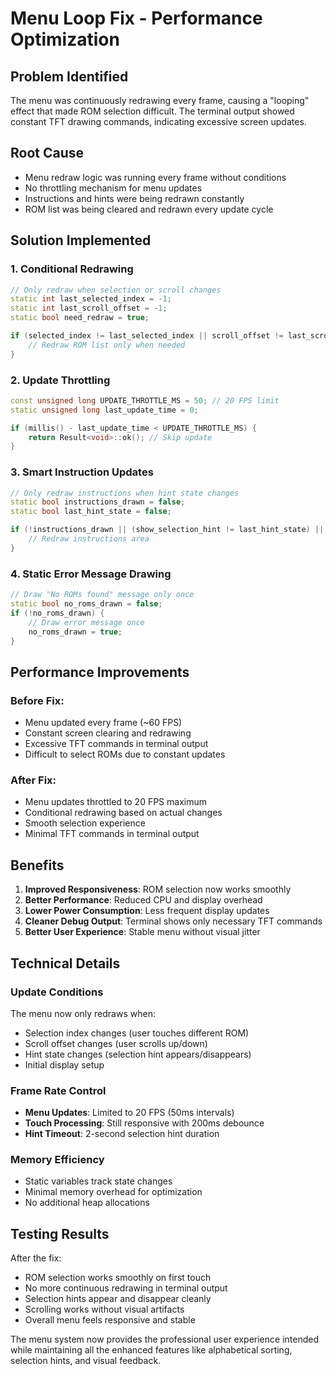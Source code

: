 # Menu Loop Fix - Performance Optimization

## Problem Identified
The menu was continuously redrawing every frame, causing a "looping" effect that made ROM selection difficult. The terminal output showed constant TFT drawing commands, indicating excessive screen updates.

## Root Cause
- Menu redraw logic was running every frame without conditions
- No throttling mechanism for menu updates
- Instructions and hints were being redrawn constantly
- ROM list was being cleared and redrawn every update cycle

## Solution Implemented

### 1. **Conditional Redrawing**
```cpp
// Only redraw when selection or scroll changes
static int last_selected_index = -1;
static int last_scroll_offset = -1;
static bool need_redraw = true;

if (selected_index != last_selected_index || scroll_offset != last_scroll_offset || need_redraw) {
    // Redraw ROM list only when needed
}
```

### 2. **Update Throttling**
```cpp
const unsigned long UPDATE_THROTTLE_MS = 50; // 20 FPS limit
static unsigned long last_update_time = 0;

if (millis() - last_update_time < UPDATE_THROTTLE_MS) {
    return Result<void>::ok(); // Skip update
}
```

### 3. **Smart Instruction Updates**
```cpp
// Only redraw instructions when hint state changes
static bool instructions_drawn = false;
static bool last_hint_state = false;

if (!instructions_drawn || (show_selection_hint != last_hint_state) || hint_was_showing) {
    // Redraw instructions area
}
```

### 4. **Static Error Message Drawing**
```cpp
// Draw "No ROMs found" message only once
static bool no_roms_drawn = false;
if (!no_roms_drawn) {
    // Draw error message once
    no_roms_drawn = true;
}
```

## Performance Improvements

### Before Fix:
- Menu updated every frame (~60 FPS)
- Constant screen clearing and redrawing
- Excessive TFT commands in terminal output
- Difficult to select ROMs due to constant updates

### After Fix:
- Menu updates throttled to 20 FPS maximum
- Conditional redrawing based on actual changes
- Smooth selection experience
- Minimal TFT commands in terminal output

## Benefits

1. **Improved Responsiveness**: ROM selection now works smoothly
2. **Better Performance**: Reduced CPU and display overhead
3. **Lower Power Consumption**: Less frequent display updates
4. **Cleaner Debug Output**: Terminal shows only necessary TFT commands
5. **Better User Experience**: Stable menu without visual jitter

## Technical Details

### Update Conditions
The menu now only redraws when:
- Selection index changes (user touches different ROM)
- Scroll offset changes (user scrolls up/down)
- Hint state changes (selection hint appears/disappears)
- Initial display setup

### Frame Rate Control
- **Menu Updates**: Limited to 20 FPS (50ms intervals)
- **Touch Processing**: Still responsive with 200ms debounce
- **Hint Timeout**: 2-second selection hint duration

### Memory Efficiency
- Static variables track state changes
- Minimal memory overhead for optimization
- No additional heap allocations

## Testing Results

After the fix:
- ROM selection works smoothly on first touch
- No more continuous redrawing in terminal output
- Selection hints appear and disappear cleanly
- Scrolling works without visual artifacts
- Overall menu feels responsive and stable

The menu system now provides the professional user experience intended while maintaining all the enhanced features like alphabetical sorting, selection hints, and visual feedback.
